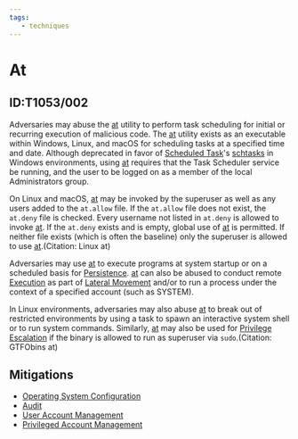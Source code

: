 ```yaml
---
tags:
   - techniques
---
```

# At
## ID:T1053/002
Adversaries may abuse the [at](/mitre/software/S0110) utility to perform task scheduling for initial or recurring execution of malicious code. The [at](/mitre/software/S0110) utility exists as an executable within Windows, Linux, and macOS for scheduling tasks at a specified time and date. Although deprecated in favor of [Scheduled Task](/mitre/techniques/T1053/005)'s [schtasks](/mitre/software/S0111) in Windows environments, using [at](/mitre/software/S0110) requires that the Task Scheduler service be running, and the user to be logged on as a member of the local Administrators group.

On Linux and macOS, [at](/mitre/software/S0110) may be invoked by the superuser as well as any users added to the <code>at.allow</code> file. If the <code>at.allow</code> file does not exist, the <code>at.deny</code> file is checked. Every username not listed in <code>at.deny</code> is allowed to invoke [at](/mitre/software/S0110). If the <code>at.deny</code> exists and is empty, global use of [at](/mitre/software/S0110) is permitted. If neither file exists (which is often the baseline) only the superuser is allowed to use [at](/mitre/software/S0110).(Citation: Linux at)

Adversaries may use [at](/mitre/software/S0110) to execute programs at system startup or on a scheduled basis for [Persistence](/mitre/tactics/TA0003). [at](/mitre/software/S0110) can also be abused to conduct remote [Execution](/mitre/tactics/TA0002) as part of [Lateral Movement](/mitre/tactics/TA0008) and/or to run a process under the context of a specified account (such as SYSTEM).

In Linux environments, adversaries may also abuse [at](/mitre/software/S0110) to break out of restricted environments by using a task to spawn an interactive system shell or to run system commands. Similarly, [at](/mitre/software/S0110) may also be used for [Privilege Escalation](/mitre/tactics/TA0004) if the binary is allowed to run as superuser via <code>sudo</code>.(Citation: GTFObins at)
## Mitigations
* [Operating System Configuration](mitigations/M1028)
* [Audit](mitigations/M1047)
* [User Account Management](mitigations/M1018)
* [Privileged Account Management](mitigations/M1026)
